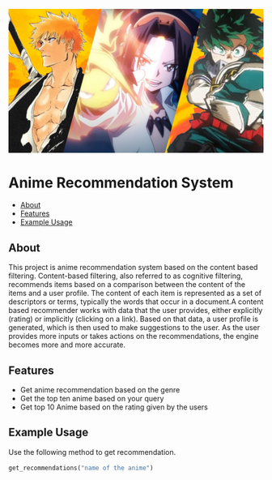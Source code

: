 <p><img src="anime.jpg" /></p>
<p>
<h1>Anime Recommendation System</h1>




* [About](#About)
* [Features](#features)
*  [Example Usage](#usage)


<a id="About"></a>
## About
This project is anime recommendation system based on the content based filtering. Content-based filtering, also referred to as cognitive filtering, recommends items based on a comparison between the content of the items and a user profile. The content of each item is represented as a set of descriptors or terms, typically the words that occur in a document.A content based recommender works with data that the user provides, either explicitly (rating) or implicitly (clicking on a link). Based on that data, a user profile is generated, which is then used to make suggestions to the user. As the user provides more inputs or takes actions on the recommendations, the engine becomes more and more accurate.


<a id="features"></a>
##  Features
- Get anime recommendation based on the genre
- Get the top ten anime based on your query
- Get top 10 Anime based on the rating given by the users

##  Example Usage
<a id="usage-basic"></a>
Use the following method to get recommendation. 
```python
get_recommendations("name of the anime")
```



